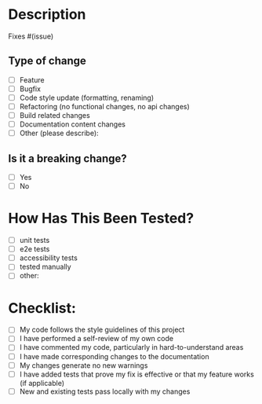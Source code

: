 # Description

<!-- Please include a summary of the change. -->
<!-- Please also include relevant motivation and context. -->
<!-- List any new dependencies or updates that are required for this change. -->

Fixes #(issue)

## Type of change

<!-- Please delete options that are not relevant. -->

- [ ] Feature
- [ ] Bugfix
- [ ] Code style update (formatting, renaming)
- [ ] Refactoring (no functional changes, no api changes)
- [ ] Build related changes
- [ ] Documentation content changes
- [ ] Other (please describe):

## Is it a breaking change?

<!-- Please delete options that are not relevant. -->

- [ ] Yes
- [ ] No

# How Has This Been Tested?

<!-- Please describe the tests that you've added and run to verify your changes.
Provide instructions, so we can reproduce. -->

- [ ] unit tests
- [ ] e2e tests
- [ ] accessibility tests
- [ ] tested manually
- [ ] other:

# Checklist:

- [ ] My code follows the style guidelines of this project
- [ ] I have performed a self-review of my own code
- [ ] I have commented my code, particularly in hard-to-understand areas
- [ ] I have made corresponding changes to the documentation
- [ ] My changes generate no new warnings
- [ ] I have added tests that prove my fix is effective or that my feature works (if applicable)
- [ ] New and existing tests pass locally with my changes
